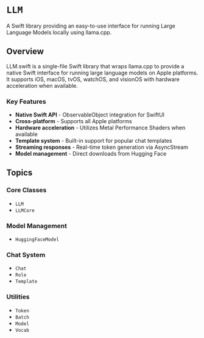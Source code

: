 # ``LLM``

A Swift library providing an easy-to-use interface for running Large Language Models locally using llama.cpp.

## Overview

LLM.swift is a single-file Swift library that wraps llama.cpp to provide a native Swift interface for running large language models on Apple platforms. It supports iOS, macOS, tvOS, watchOS, and visionOS with hardware acceleration when available.

### Key Features

- **Native Swift API** - ObservableObject integration for SwiftUI
- **Cross-platform** - Supports all Apple platforms
- **Hardware acceleration** - Utilizes Metal Performance Shaders when available
- **Template system** - Built-in support for popular chat templates
- **Streaming responses** - Real-time token generation via AsyncStream
- **Model management** - Direct downloads from Hugging Face

## Topics

### Core Classes

- ``LLM``
- ``LLMCore``

### Model Management

- ``HuggingFaceModel``

### Chat System

- ``Chat``
- ``Role``
- ``Template``

### Utilities

- ``Token``
- ``Batch``
- ``Model``
- ``Vocab``